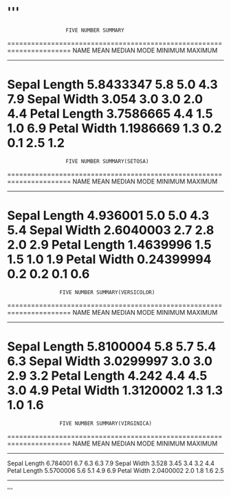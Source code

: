 '''
======================================================================
                       FIVE NUMBER SUMMARY
======================================================================
NAME            MEAN       MEDIAN       MODE      MINIMUM      MAXIMUM
______________________________________________________________________
Sepal Length  5.8433347      5.8        5.0         4.3           7.9
Sepal Width   3.054          3.0        3.0         2.0           4.4
Petal Length  3.7586665      4.4        1.5         1.0           6.9
Petal Width   1.1986669      1.3        0.2         0.1           2.5
1.2
======================================================================
                       FIVE NUMBER SUMMARY(SETOSA)
======================================================================
NAME            MEAN       MEDIAN       MODE      MINIMUM      MAXIMUM
______________________________________________________________________
Sepal Length  4.936001      5.0        5.0         4.3           5.4
Sepal Width   2.6040003     2.7        2.8         2.0           2.9
Petal Length  1.4639996     1.5        1.5         1.0           1.9
Petal Width   0.24399994    0.2        0.2         0.1           0.6
======================================================================
                     FIVE NUMBER SUMMARY(VERSICOLOR)
======================================================================
NAME            MEAN       MEDIAN       MODE      MINIMUM      MAXIMUM
______________________________________________________________________
Sepal Length  5.8100004      5.8        5.7         5.4           6.3
Sepal Width   3.0299997       3.0        3.0         2.9           3.2
Petal Length  4.242          4.4        4.5         3.0           4.9
Petal Width   1.3120002     1.3        1.3         1.0           1.6
======================================================================
                     FIVE NUMBER SUMMARY(VIRGINICA)
======================================================================
NAME            MEAN       MEDIAN       MODE      MINIMUM      MAXIMUM
______________________________________________________________________
Sepal Length  6.784001      6.7        6.3         6.3           7.9
Sepal Width   3.528         3.45       3.4         3.2           4.4
Petal Length  5.5700006     5.6        5.1         4.9           6.9
Petal Width   2.0400002     2.0        1.8         1.6           2.5
_______________________________________________________________________
'''
